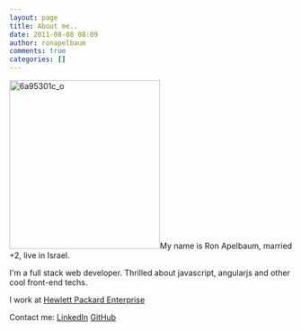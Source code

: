 ```yaml
---
layout: page
title: About me..
date: 2011-08-08 08:09
author: ronapelbaum
comments: true
categories: []
---
```

<img class=" size-medium wp-image-114 alignleft" src="https://ronapelbaum.files.wordpress.com/2011/08/6a95301c_o2.jpeg?w=268" alt="6a95301c_o" width="268" height="300" />My name is Ron Apelbaum, married +2, live in Israel.

I'm a full stack web developer. Thrilled about javascript, angularjs and other cool front-end techs.

I work at <a href="https://www.hpe.com/us/en/home.html" target="_blank">Hewlett Packard Enterprise</a>

Contact me: <a href="https://il.linkedin.com/in/ron-apelbaum-0609482b">LinkedIn</a> <a href="https://github.com/ronapelbaum">GitHub</a>
